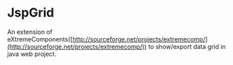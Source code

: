 # JspGrid
An extension of eXtremeComponents([http://sourceforge.net/projects/extremecomp/](http://sourceforge.net/projects/extremecomp/)) to show/export data grid in java web project.
